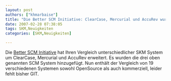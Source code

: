 ```yaml
---
layout: post
authors: ["khmarbaise"]
title: "Die Better SCM Initiative: ClearCase, Mercurial und AccuRev wurden hinzugefügt."
date: 2007-02-28 07:38:05
tags: SKM,Neuigkeiten
categories: [SKM,Neuigkeiten]

---
```

Die <a href="http://better-scm.berlios.de/"  title="Better SCM Initiative">Better SCM Initiative</a> 
hat Ihren Vergleich unterschiedlicher SKM System um ClearCase, Mercurial und AccuRev erweitert.
Es wurden die drei oben genannten SCM System hinzugefügt. Nun enthält der Vergleich von 19 verschiedenen Systemen sowohl 
OpenSource als auch kommerziell, leider fehlt bisher GIT.
